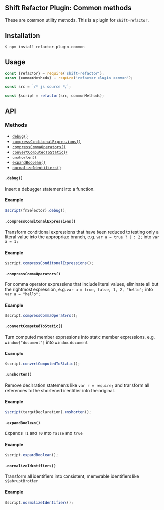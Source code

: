 ## Shift Refactor Plugin: Common methods

These are common utility methods. This is a plugin for `shift-refactor`.

## Installation

```
$ npm install refactor-plugin-common
```

## Usage

```js
const {refactor} = require('shift-refactor');
const {commonMethods} = require('refactor-plugin-common');

const src = `/* js source */`;

const $script = refactor(src, commonMethods);
```

## API

### Methods

- [`debug()`](#debug)
- [`compressConditonalExpressions()`](#compressConditonalExpressions)
- [`compressCommaOperators()`](#compressCommaOperators)
- [`convertComputedToStatic()`](#convertComputedToStatic)
- [`unshorten()`](#unshorten)
- [`expandBoolean()`](#expandBoolean)
- [`normalizeIdentifiers()`](#normalizeIdentifiers)

#### `.debug()`

Insert a debugger statement into a function.

#### Example

```js
$script(fnSelector).debug();
```

#### `.compressConditonalExpressions()`

Transform conditional expressions that have been reduced to testing only a literal value into the appropriate branch, e.g. `var a = true ? 1 : 2;` into `var a = 1;`

#### Example

```js
$script.compressConditonalExpressions();
```

#### `.compressCommaOperators()`

For comma operator expressions that include literal values, eliminate all but the rightmost expression, e.g. `var a = true, false, 1, 2, "hello";` into `var a = "hello";`

#### Example

```js
$script.compressCommaOperators();
```

#### `.convertComputedToStatic()`

Turn computed member expressions into static member expressions, e.g. `window["document"]` into `window.document`

#### Example

```js
$script.convertComputedToStatic();
```

#### `.unshorten()`

Remove declaration statements like `var r = require;` and transform all references to the shortened identifier into the original.

#### Example

```js
$script(targetDeclaration).unshorten();
```

#### `.expandBoolean()`

Expands `!1` and `!0` into `false` and `true`

#### Example

```js
$script.expandBoolean();
```

#### `.normalizeIdentifiers()`

Transform all identifiers into consistent, memorable identifiers like `$$abruptBrother`

#### Example

```js
$script.normalizeIdentifiers();
```
